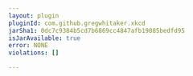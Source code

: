 ```yaml
---
layout: plugin
pluginId: com.github.gregwhitaker.xkcd
jarSha1: 0dc7c9384b5cd7b6869cc4847afb19085bedfd95
isJarAvailable: true
error: NONE
violations: []

---
```

